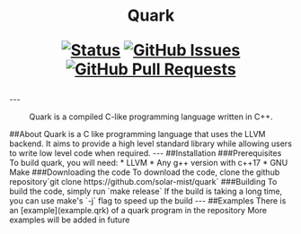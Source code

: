 <h1 align="center">
Quark

[![Status](https://img.shields.io/badge/status-active-success.svg)]() [![GitHub Issues](https://img.shields.io/github/issues/solar-mist/quark.svg)](https://github.com/solar-mist/quark/issues) [![GitHub Pull Requests](https://img.shields.io/github/issues-pr/solar-mist/quark.svg)](https://github.com/solar-mist/quark/pulls)
</h1>
---
<p align="center">
  Quark is a compiled C-like programming language written in C++.
</p>
##About
Quark is a C like programming language that uses the LLVM backend.
It aims to provide a high level standard library while allowing users to write low level code when required.
---
##Installation
###Prerequisites
To build quark, you will need:
* LLVM
* Any g++ version with c++17
* GNU Make
###Downloading the code
To download the code, clone the github repository`git clone https://github.com/solar-mist/quark`
###Building
To build the code, simply run `make release`
If the build is taking a long time, you can use make's `-j` flag to speed up the build
---
##Examples
There is an [example](example.qrk) of a quark program in the repository
More examples will be added in future